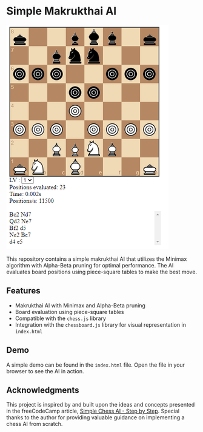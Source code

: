 # Simple Makrukthai AI

![Makruk Board Recognition Screenshot](https://raw.githubusercontent.com/natstpt/Simple-Makrukthai-AI/main/img/screenshot.png)

This repository contains a simple makrukthai AI that utilizes the Minimax algorithm with Alpha-Beta pruning for optimal performance. The AI evaluates board positions using piece-square tables to make the best move.

## Features

- Makrukthai AI with Minimax and Alpha-Beta pruning
- Board evaluation using piece-square tables
- Compatible with the `chess.js` library
- Integration with the `chessboard.js` library for visual representation in `index.html`

## Demo

A simple demo can be found in the `index.html` file. Open the file in your browser to see the AI in action.

## Acknowledgments

This project is inspired by and built upon the ideas and concepts presented in the freeCodeCamp article, [Simple Chess AI - Step by Step](https://www.freecodecamp.org/news/simple-chess-ai-step-by-step-1d55a9266977/). Special thanks to the author for providing valuable guidance on implementing a chess AI from scratch.
